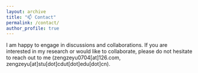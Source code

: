 ```yaml
---
layout: archive
title: "📫 Contact"
permalink: /contact/
author_profile: true
---
```


I am happy to engage in discussions and collaborations. If you are interested in my research or would like to collaborate, please do not hesitate to reach out to me (zengzeyu0704[at]126.com, zengzeyu[at]stu[dot]cdut[dot]edu[dot]cn).
